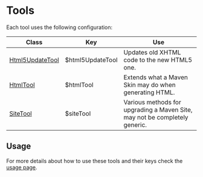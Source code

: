 # Tools

Each tool uses the following configuration:

|Class|Key|Use|
|---|---|---|
|[Html5UpdateTool][html5-update-javadoc]|$html5UpdateTool|Updates old XHTML code to the new HTML5 one.|
|[HtmlTool][html-utils-javadoc]|$htmlTool|Extends what a Maven Skin may do when generating HTML.|
|[SiteTool][site-utils-javadoc]|$siteTool|Various methods for upgrading a Maven Site, may not be completely generic.|

## Usage

For more details about how to use these tools and their keys check the [usage page][usage].

[html5-update-javadoc]: ./apidocs/com/wandrell/velocity/tool/Html5UpdateTool.html
[html-utils-javadoc]: ./apidocs/com/wandrell/velocity/tool/HtmlTool.html
[site-utils-javadoc]: ./apidocs/com/wandrell/velocity/tool/SiteTool.html

[docs-skin]: https://github.com/Bernardo-MG/docs-maven-skin

[usage]: ./usage.html
